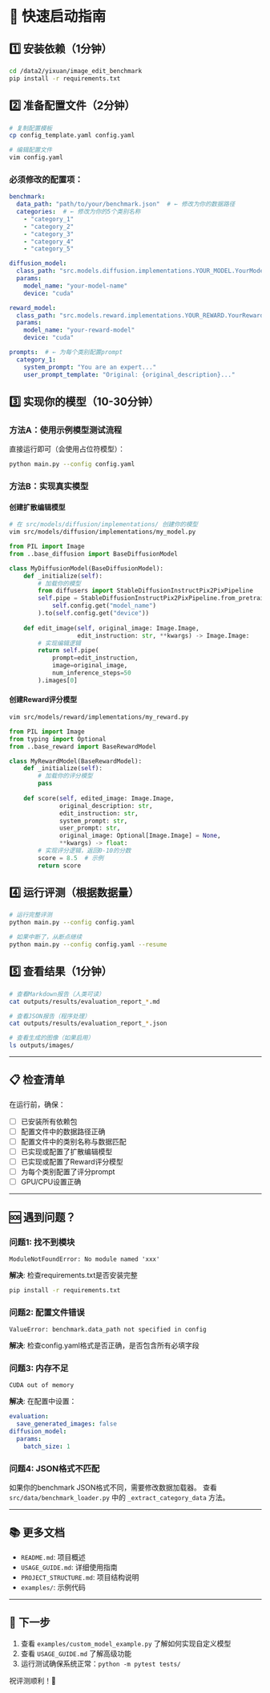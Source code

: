 # 🚀 快速启动指南

## 1️⃣ 安装依赖（1分钟）

```bash
cd /data2/yixuan/image_edit_benchmark
pip install -r requirements.txt
```

## 2️⃣ 准备配置文件（2分钟）

```bash
# 复制配置模板
cp config_template.yaml config.yaml

# 编辑配置文件
vim config.yaml
```

### 必须修改的配置项：

```yaml
benchmark:
  data_path: "path/to/your/benchmark.json"  # ← 修改为你的数据路径
  categories:  # ← 修改为你的5个类别名称
    - "category_1"
    - "category_2"
    - "category_3"
    - "category_4"
    - "category_5"

diffusion_model:
  class_path: "src.models.diffusion.implementations.YOUR_MODEL.YourModelClass"  # ← 修改为你的模型
  params:
    model_name: "your-model-name"
    device: "cuda"

reward_model:
  class_path: "src.models.reward.implementations.YOUR_REWARD.YourRewardClass"  # ← 修改为你的模型
  params:
    model_name: "your-reward-model"
    device: "cuda"

prompts:  # ← 为每个类别配置prompt
  category_1:
    system_prompt: "You are an expert..."
    user_prompt_template: "Original: {original_description}..."
```

## 3️⃣ 实现你的模型（10-30分钟）

### 方法A：使用示例模型测试流程

直接运行即可（会使用占位符模型）：
```bash
python main.py --config config.yaml
```

### 方法B：实现真实模型

#### 创建扩散编辑模型
```bash
# 在 src/models/diffusion/implementations/ 创建你的模型
vim src/models/diffusion/implementations/my_model.py
```

```python
from PIL import Image
from ..base_diffusion import BaseDiffusionModel

class MyDiffusionModel(BaseDiffusionModel):
    def _initialize(self):
        # 加载你的模型
        from diffusers import StableDiffusionInstructPix2PixPipeline
        self.pipe = StableDiffusionInstructPix2PixPipeline.from_pretrained(
            self.config.get("model_name")
        ).to(self.config.get("device"))
    
    def edit_image(self, original_image: Image.Image, 
                   edit_instruction: str, **kwargs) -> Image.Image:
        # 实现编辑逻辑
        return self.pipe(
            prompt=edit_instruction,
            image=original_image,
            num_inference_steps=50
        ).images[0]
```

#### 创建Reward评分模型
```bash
vim src/models/reward/implementations/my_reward.py
```

```python
from PIL import Image
from typing import Optional
from ..base_reward import BaseRewardModel

class MyRewardModel(BaseRewardModel):
    def _initialize(self):
        # 加载你的评分模型
        pass
    
    def score(self, edited_image: Image.Image,
              original_description: str,
              edit_instruction: str,
              system_prompt: str,
              user_prompt: str,
              original_image: Optional[Image.Image] = None,
              **kwargs) -> float:
        # 实现评分逻辑，返回0-10的分数
        score = 8.5  # 示例
        return score
```

## 4️⃣ 运行评测（根据数据量）

```bash
# 运行完整评测
python main.py --config config.yaml

# 如果中断了，从断点继续
python main.py --config config.yaml --resume
```

## 5️⃣ 查看结果（1分钟）

```bash
# 查看Markdown报告（人类可读）
cat outputs/results/evaluation_report_*.md

# 查看JSON报告（程序处理）
cat outputs/results/evaluation_report_*.json

# 查看生成的图像（如果启用）
ls outputs/images/
```

---

## 📋 检查清单

在运行前，确保：

- [ ] 已安装所有依赖包
- [ ] 配置文件中的数据路径正确
- [ ] 配置文件中的类别名称与数据匹配
- [ ] 已实现或配置了扩散编辑模型
- [ ] 已实现或配置了Reward评分模型
- [ ] 为每个类别配置了评分prompt
- [ ] GPU/CPU设置正确

---

## 🆘 遇到问题？

### 问题1: 找不到模块
```
ModuleNotFoundError: No module named 'xxx'
```
**解决**: 检查requirements.txt是否安装完整
```bash
pip install -r requirements.txt
```

### 问题2: 配置文件错误
```
ValueError: benchmark.data_path not specified in config
```
**解决**: 检查config.yaml格式是否正确，是否包含所有必填字段

### 问题3: 内存不足
```
CUDA out of memory
```
**解决**: 在配置中设置：
```yaml
evaluation:
  save_generated_images: false
diffusion_model:
  params:
    batch_size: 1
```

### 问题4: JSON格式不匹配
如果你的benchmark JSON格式不同，需要修改数据加载器。
查看 `src/data/benchmark_loader.py` 中的 `_extract_category_data` 方法。

---

## 📚 更多文档

- `README.md`: 项目概述
- `USAGE_GUIDE.md`: 详细使用指南
- `PROJECT_STRUCTURE.md`: 项目结构说明
- `examples/`: 示例代码

---

## 🎯 下一步

1. 查看 `examples/custom_model_example.py` 了解如何实现自定义模型
2. 查看 `USAGE_GUIDE.md` 了解高级功能
3. 运行测试确保系统正常：`python -m pytest tests/`

祝评测顺利！🎉


